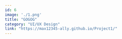 ```yaml
---
id: 6
image: './1.png'
title: "GOGOG"
category: "UI/UX Design"
link: "https://max12345-ally.github.io/Project1/"
---
```

